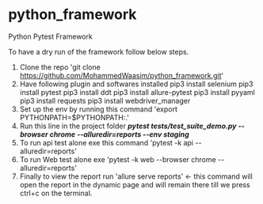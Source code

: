 # python_framework
Python Pytest Framework


To have a dry run of the framework follow below steps.
1. Clone the repo 'git clone https://github.com/MohammedWaasim/python_framework.git'
2. Have following plugin and softwares installed
   pip3 install selenium
   pip3 install pytest
   pip3 install ddt
   pip3 install allure-pytest
   pip3 install pyyaml
   pip3 install requests
   pip3 install webdriver_manager
3. Set up the env by running this command 'export PYTHONPATH=$PYTHONPATH:.'
4. Run this line in the project folder 
***pytest tests/test_suite_demo.py --browser chrome --alluredir=reports --env staging***
5. To run api test alone exe this command 'pytest -k api --alluredir=reports'
7. To run Web test alone exe 'pytest -k web --browser chrome --alluredir=reports'
6. Finally to view the report run 'allure serve reports' <- this command will open the report in the dynamic page and
will remain there till we press ctrl+c on the terminal.
  
